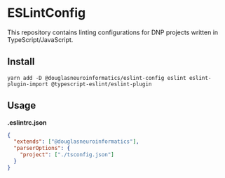 # ESLintConfig

This repository contains linting configurations for DNP projects written in TypeScript/JavaScript.

## Install

```
yarn add -D @douglasneuroinformatics/eslint-config eslint eslint-plugin-import @typescript-eslint/eslint-plugin
```

## Usage

**.eslintrc.json**

```json
{
  "extends": ["@douglasneuroinformatics"],
  "parserOptions": {
    "project": ["./tsconfig.json"]
  }
}
```
